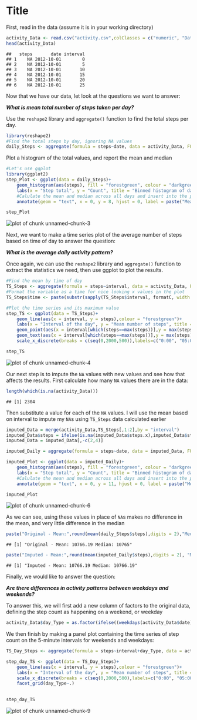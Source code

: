 Title
========================================================

First, read in the data (assume it is in your working directory)

```r
activity_Data <- read.csv("activity.csv",colClasses = c("numeric", "Date", "numeric"))
head(activity_Data)
```

```
##   steps       date interval
## 1    NA 2012-10-01        0
## 2    NA 2012-10-01        5
## 3    NA 2012-10-01       10
## 4    NA 2012-10-01       15
## 5    NA 2012-10-01       20
## 6    NA 2012-10-01       25
```


Now that we have our data, let look at the questions we want to answer:

***What is mean total number of steps taken per day?***

Use the `reshape2` library and `aggregate()` function to find the total steps per day.

```r
library(reshape2)
#Find the total steps by day, ignoring NA values
daily_Steps <- aggregate(formula = steps~date, data = activity_Data, FUN = sum, na.rm=TRUE)
```

Plot a histogram of the total values, and report the mean and median

```r
#Let's use ggplot
library(ggplot2)
step_Plot <- ggplot(data = daily_Steps)+
    geom_histogram(aes(steps), fill = "forestgreen", colour = "darkgreen")+
    labs(x = "Step total", y = "Count", title = "Binned histogram of daily step count totals")+
    #Calulate the mean and median across all days and insert into the plot
    annotate(geom = "text", x = 0, y = 8, hjust = 0, label = paste("Mean steps taken:", round(mean(daily_Steps$steps),digits = 2),"\nMedian steps taken:", median(daily_Steps$steps),sep=" ")) 

step_Plot
```

![plot of chunk unnamed-chunk-3](figure/unnamed-chunk-3.png) 

Next, we want to make a time series plot of the average number of steps based on time of day to answer the question:

***What is the average daily activity pattern?***

Once again, we can use the `reshape2` library and `aggregate()` function to extract the statistics we need, then use ggplot to plot the results.

```r
#Find the mean by time of day
TS_Steps <- aggregate(formula = steps~interval, data = activity_Data, FUN = mean, na.rm=TRUE)
#Format the variable as a time for nice looking x values in the plot
TS_Steps$time <- paste(substr(sapply(TS_Steps$interval, formatC, width = 4, flag = 0),1,2),":",substr(sapply(TS_Steps$interval, formatC, width = 4, flag = 0),3,4),sep="")

#Plot the time series and its maximum value
step_TS <- ggplot(data = TS_Steps)+
    geom_line(aes(x = interval, y = steps),colour = "forestgreen")+
    labs(x = "Interval of the day", y = "Mean number of steps", title = "Mean number of steps by time of day across all days")+
    geom_point(aes(x = interval[which(steps==max(steps))],y = max(steps)),colour="red", size = 3)+
    geom_text(aes(x = interval[which(steps==max(steps))],y = max(steps)),label = paste("Max mean steps interval starts at",TS_Steps$time[which(TS_Steps$steps==max(TS_Steps$steps))]), hjust = 0, vjust = 0)+
    scale_x_discrete(breaks = c(seq(0,2000,500)),labels=c("0:00", "05:00", "10:00", "15:00", "20:00"))

step_TS
```

![plot of chunk unnamed-chunk-4](figure/unnamed-chunk-4.png) 

Our next step is to impute the `NA` values with new values and see how that affects the results.
First calculate how many `NA` values there are in the data:

```r
length(which(is.na(activity_Data)))
```

```
## [1] 2304
```
Then substitute a value for each of the `NA` values. I will use the mean based on interval to impute my `NA`s using `TS_Steps` data calculated earlier

```r
imputed_Data = merge(activity_Data,TS_Steps[,1:2],by = "interval")
imputed_Data$steps = ifelse(is.na(imputed_Data$steps.x),imputed_Data$steps.y,imputed_Data$steps.x)
imputed_Data = imputed_Data[,-c(2,4)]

imputed_Daily = aggregate(formula = steps~date, data = imputed_Data, FUN = sum, na.rm=TRUE)

imputed_Plot <- ggplot(data = imputed_Daily)+
    geom_histogram(aes(steps), fill = "forestgreen", colour = "darkgreen")+
    labs(x = "Step total", y = "Count", title = "Binned histogram of daily step count totals with imputed NAs")+
    #Calulate the mean and median across all days and insert into the plot
    annotate(geom = "text", x = 0, y = 11, hjust = 0, label = paste("Mean steps taken:", round(mean(imputed_Daily$steps),digits = 2),"\nMedian steps taken:", round(median(imputed_Daily$steps),digits=2),sep=" "))

imputed_Plot
```

![plot of chunk unnamed-chunk-6](figure/unnamed-chunk-6.png) 

As we can see, using these values in place of `NA`s makes no difference in the mean, and very little difference in the median

```r
paste("Original - Mean:",round(mean(daily_Steps$steps),digits = 2),"Median:",median(daily_Steps$steps)) #Original 
```

```
## [1] "Original - Mean: 10766.19 Median: 10765"
```

```r
paste("Imputed - Mean:",round(mean(imputed_Daily$steps),digits = 2), "Median:",round(median(imputed_Daily$steps),digits=2)) #Imputed
```

```
## [1] "Imputed - Mean: 10766.19 Median: 10766.19"
```

Finally, we would like to answer the question:

***Are there differences in activity patterns between weekdays and weekends?***

To answer this, we will first add a new column of factors to the original data, defining the step count as happening on a weekend, or weekday

```r
activity_Data$day_Type = as.factor(ifelse((weekdays(activity_Data$date)=="Sunday"|weekdays(activity_Data$date)=="Saturday"),"weekend", "weekday"))
```

We then finish by making a panel plot containing the time series of step count on the 5-minute intervals for weekends and weekdays:

```r
TS_Day_Steps <- aggregate(formula = steps~interval+day_Type, data = activity_Data, FUN = mean, na.rm=TRUE)

step_day_TS <- ggplot(data = TS_Day_Steps)+
    geom_line(aes(x = interval, y = steps),colour = "forestgreen")+
    labs(x = "Interval of the day", y = "Mean number of steps", title = "Mean number of steps by time of day and weekday type across all days")+
    scale_x_discrete(breaks = c(seq(0,2000,500),labels=c("0:00", "05:00", "10:00", "15:00", "20:00")))+
    facet_grid(day_Type~.)
    

step_day_TS
```

![plot of chunk unnamed-chunk-9](figure/unnamed-chunk-9.png) 







